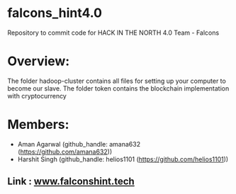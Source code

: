 # falcons_hint4.0
Repository to commit code for HACK IN THE NORTH 4.0
Team - Falcons

# Overview:
The folder hadoop-cluster contains all files for setting up your computer to become our slave.
The folder token contains the blockchain implementation with cryptocurrency

# Members:
* Aman Agarwal (github_handle: amana632 (https://github.com/amana632))
* Harshit Singh (github_handle: helios1101 (https://github.com/helios1101))

## Link : www.falconshint.tech
